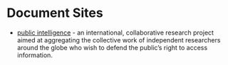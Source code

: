 # Document Sites
- [public intelligence](https://publicintelligence.net/) - an international, collaborative research project aimed at aggregating the collective work of independent researchers around the globe who wish to defend the public’s right to access information.

